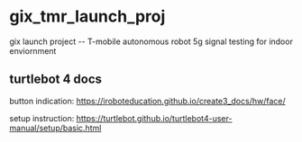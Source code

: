 # gix_tmr_launch_proj
gix launch project -- T-mobile autonomous robot 5g signal testing for indoor enviornment

## turtlebot 4 docs
button indication: https://iroboteducation.github.io/create3_docs/hw/face/

setup instruction: https://turtlebot.github.io/turtlebot4-user-manual/setup/basic.html
